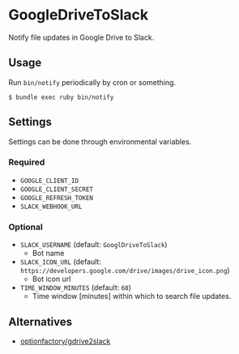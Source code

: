 GoogleDriveToSlack
====

Notify file updates in Google Drive to Slack.  

Usage
----
Run `bin/notify` periodically by cron or something.

```console
$ bundle exec ruby bin/notify
```

Settings
----
Settings can be done through environmental variables.

### Required
- `GOOGLE_CLIENT_ID`
- `GOOGLE_CLIENT_SECRET`
- `GOOGLE_REFRESH_TOKEN`
- `SLACK_WEBHOOK_URL`

### Optional
- `SLACK_USERNAME` (default: `GooglDriveToSlack`)
  - Bot name
- `SLACK_ICON_URL` (default: `https://developers.google.com/drive/images/drive_icon.png`)
  - Bot icon url
- `TIME_WINDOW_MINUTES` (default: `60`)
  - Time window [minutes] within which to search file updates.

Alternatives
----
- [optionfactory/gdrive2slack](https://github.com/optionfactory/gdrive2slack)
